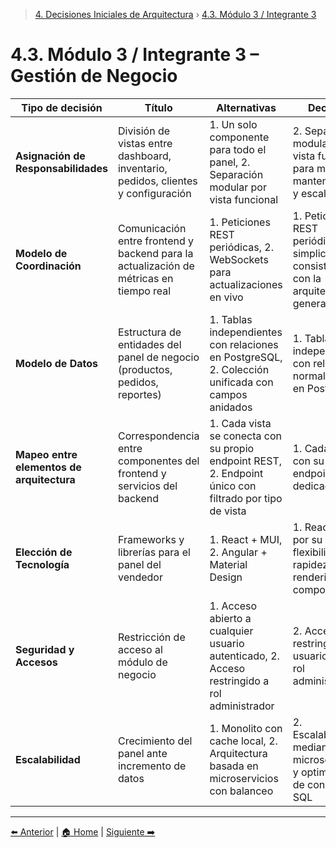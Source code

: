 > [4. Decisiones Iniciales de Arquitectura](../4.md) › [4.3. Módulo 3 / Integrante 3](4.3.md)

# 4.3. Módulo 3 / Integrante 3 – Gestión de Negocio

| **Tipo de decisión**             | **Título**                                                               | **Alternativas**                                                                                                         | **Decisión**                                                                                 |
|----------------------------------|--------------------------------------------------------------------------|--------------------------------------------------------------------------------------------------------------------------|----------------------------------------------------------------------------------------------|
| **Asignación de Responsabilidades** | División de vistas entre dashboard, inventario, pedidos, clientes y configuración | 1. Un solo componente para todo el panel, 2. Separación modular por vista funcional                                    | 2. Separación modular por vista funcional para mantener mantenibilidad y escalabilidad       |
| **Modelo de Coordinación**       | Comunicación entre frontend y backend para la actualización de métricas en tiempo real | 1. Peticiones REST periódicas, 2. WebSockets para actualizaciones en vivo                                               | 1. Peticiones REST periódicas (por simplicidad y consistencia con la arquitectura general)   |
| **Modelo de Datos**              | Estructura de entidades del panel de negocio (productos, pedidos, reportes) | 1. Tablas independientes con relaciones en PostgreSQL, 2. Colección unificada con campos anidados                       | 1. Tablas independientes con relaciones normalizadas en PostgreSQL                           |
| **Mapeo entre elementos de arquitectura** | Correspondencia entre componentes del frontend y servicios del backend               | 1. Cada vista se conecta con su propio endpoint REST, 2. Endpoint único con filtrado por tipo de vista                  | 1. Cada vista con su endpoint REST dedicado                                                  |
| **Elección de Tecnología**       | Frameworks y librerías para el panel del vendedor                         | 1. React + MUI, 2. Angular + Material Design                                                                            | 1. React + MUI por su flexibilidad y rapidez en el renderizado de componentes                |                  |
| **Seguridad y Accesos**          | Restricción de acceso al módulo de negocio                               | 1. Acceso abierto a cualquier usuario autenticado, 2. Acceso restringido a rol administrador                             | 2. Acceso restringido a usuarios con rol administrador                                       |
| **Escalabilidad**                | Crecimiento del panel ante incremento de datos                           | 1. Monolito con cache local, 2. Arquitectura basada en microservicios con balanceo                                      | 2. Escalabilidad mediante microservicios y optimización de consultas SQL                    |

---

[⬅️ Anterior](../4.2/4.2.md) | [🏠 Home](../../README.md) | [Siguiente ➡️](../4.4/4.4.md)
